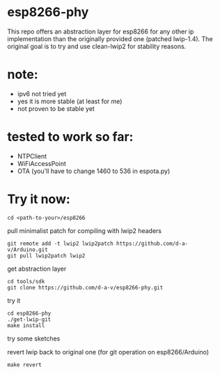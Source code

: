 
# esp8266-phy

This repo offers an abstraction layer for esp8266 for any other ip
implementation than the originally provided one (patched lwip-1.4).  The
original goal is to try and use clean-lwip2 for stability reasons.

# note:

* ipv6 not tried yet
* yes it is more stable (at least for me)
* not proven to be stable yet

# tested to work so far:

* NTPClient
* WiFiAccessPoint
* OTA (you'll have to change 1460 to 536 in espota.py)

# Try it now:

```
cd <path-to-your>/esp8266
```

pull minimalist patch for compiling with lwip2 headers
```
git remote add -t lwip2 lwip2patch https://github.com/d-a-v/Arduino.git
git pull lwip2patch lwip2
```

get abstraction layer
```
cd tools/sdk
git clone https://github.com/d-a-v/esp8266-phy.git
```

try it
```
cd esp8266-phy
./get-lwip-git
make install
```

try some sketches

revert lwip back to original one (for git operation on esp8266/Arduino)
```
make revert
```
